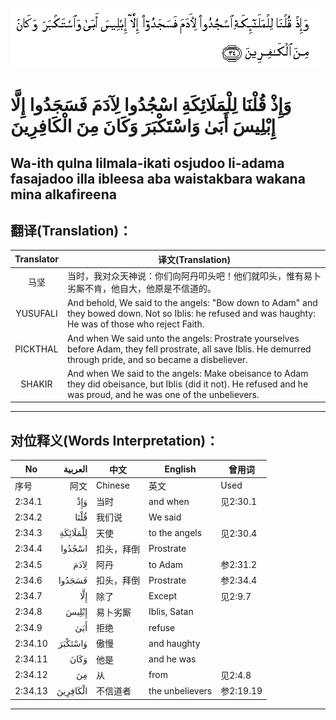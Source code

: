 ![002:034](images/002_034.gif)

#  وَإِذْ قُلْنَا لِلْمَلَائِكَةِ اسْجُدُوا لِآدَمَ فَسَجَدُوا إِلَّا إِبْلِيسَ أَبَىٰ وَاسْتَكْبَرَ وَكَانَ مِنَ الْكَافِرِينَ 

## Wa-ith qulna lilmala-ikati osjudoo li-adama fasajadoo illa ibleesa aba waistakbara wakana mina alkafireena

## 翻译(Translation)：

| Translator | 译文(Translation)                                            |
|:----------:| ------------------------------------------------------------ |
| 马坚       | 当时，我对众天神说：你们向阿丹叩头吧！他们就叩头，惟有易卜劣厮不肯，他自大，他原是不信道的。 |
| YUSUFALI   | And behold, We said to the angels: "Bow down to Adam" and they bowed down. Not so Iblis: he refused and was haughty: He was of those who reject Faith. |
| PICKTHAL   | And when We said unto the angels: Prostrate yourselves before Adam, they fell prostrate, all save Iblis. He demurred through pride, and so became a disbeliever. |
| SHAKIR     | And when We said to the angels: Make obeisance to Adam they did obeisance, but Iblis (did it not). He refused and he was proud, and he was one of the unbelievers. |

---

## 对位释义(Words Interpretation)：

| No      |  العربية | 中文       | English         | 曾用词    |
| ------- | -------: | ---------- | --------------- | --------- |
| 序号    |     阿文 | Chinese    | 英文            | Used      |
| 2:34.1  |      وَإِذْ | 当时       | and when        | 见2:30.1  |
| 2:34.2  |     قُلْنَا | 我们说     | We said         |           |
| 2:34.3  | لِلْمَلَائِكَةِ | 天使       | to the angels   | 见2:30.4  |
| 2:34.4  |   اسْجُدُوا | 扣头，拜倒 | Prostrate       |           |
| 2:34.5  |     لِآدَمَ | 阿丹       | to Adam         | 参2:31.2  |
| 2:34.6  |   فَسَجَدُوا | 扣头，拜倒 | Prostrate       | 参2:34.4  |
| 2:34.7  |      إِلَّا | 除了       | Except          | 见2:9.7   |
| 2:34.8  |    إِبْلِيسَ | 易卜劣厮   | Iblis, Satan    |           |
| 2:34.9  |      أَبَىٰ | 拒绝       | refuse          |           |
| 2:34.10 |  وَاسْتَكْبَرَ | 傲慢       | and haughty     |           |
| 2:34.11 |     وَكَانَ | 他是       | and he was      |           |
| 2:34.12 |       مِنَ | 从         | from            | 见2:4.8   |
| 2:34.13 | الْكَافِرِينَ | 不信道者   | the unbelievers | 参2:19.19 |

---
